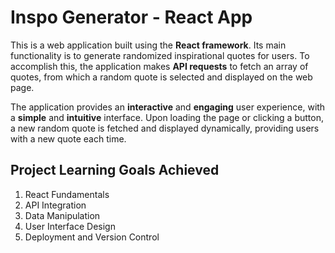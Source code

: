# Inspo Generator - React App

This is a web application built using the **React framework**. Its main functionality is to generate randomized inspirational quotes for users. To accomplish this, the application makes **API requests** to fetch an array of quotes, from which a random quote is selected and displayed on the web page.

The application provides an **interactive** and **engaging** user experience, with a **simple** and **intuitive** interface. Upon loading the page or clicking a button, a new random quote is fetched and displayed dynamically, providing users with a new quote each time.

## Project Learning Goals Achieved
1. React Fundamentals
2. API Integration
3. Data Manipulation
4. User Interface Design
5. Deployment and Version Control

